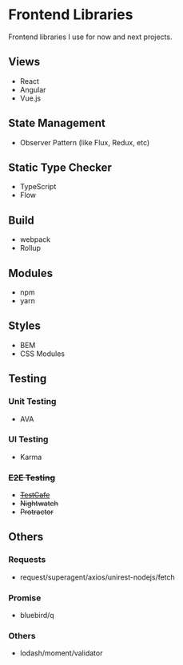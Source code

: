 # Frontend Libraries

Frontend libraries I use for now and next projects.

## Views

- React
- Angular
- Vue.js

## State Management

- Observer Pattern (like Flux, Redux, etc)

## Static Type Checker

- TypeScript
- Flow

## Build

- webpack
- Rollup

## Modules

- npm 
- yarn

## Styles

- BEM
- CSS Modules

## Testing

### Unit Testing

- AVA

### UI Testing

- Karma

### ~~E2E Testing~~

- ~~[TestCafe](https://github.com/DevExpress/testcafe)~~
- ~~Nightwatch~~
- ~~Protractor~~

## Others

### Requests

- request/superagent/axios/unirest-nodejs/fetch

### Promise

- bluebird/q

### Others

- lodash/moment/validator
